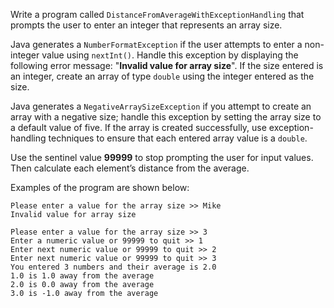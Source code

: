 Write a program called `DistanceFromAverageWithExceptionHandling` that prompts the user to enter an integer that represents an array size. 

Java generates a `NumberFormatException` if the user attempts to enter a non-integer value using `nextInt()`. Handle this exception by displaying the following error message: "**Invalid value for array size**". If the size entered is an integer, create an array of type `double` using the integer entered as the size. 

Java generates a `NegativeArraySizeException` if you attempt to create an array with a negative size; handle this exception by setting the array size to a default value of five. If the array is created successfully, use exception-handling techniques to ensure that each entered array value is a `double`. 

Use the sentinel value **99999** to stop prompting the user for input values. Then calculate each element’s distance from the average.

Examples of the program are shown below: 
```
Please enter a value for the array size >> Mike
Invalid value for array size
```
```
Please enter a value for the array size >> 3
Enter a numeric value or 99999 to quit >> 1
Enter next numeric value or 99999 to quit >> 2
Enter next numeric value or 99999 to quit >> 3
You entered 3 numbers and their average is 2.0
1.0 is 1.0 away from the average
2.0 is 0.0 away from the average
3.0 is -1.0 away from the average
```

